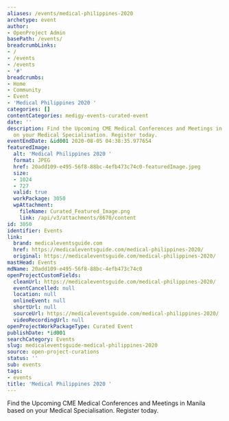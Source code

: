 ```yaml
---
aliases: /events/medical-philippines-2020
archetype: event
author:
- OpenProject Admin
basePath: /events/
breadcrumbLinks:
- /
- /events
- /events
- '#'
breadcrumbs:
- Home
- Community
- Event
- 'Medical Philippines 2020 '
categories: []
contentCategories: medigy-events-curated-event
date: ''
description: Find the Upcoming CME Medical Conferences and Meetings in Manila based
  on your Medical Specialisation. Register today.
eventEndDate: &id001 2020-08-05 04:38:35.977654
featuredImage:
  alt: 'Medical Philippines 2020 '
  format: JPEG
  href: 20add109-e495-56f8-88bc-4efb473c74c0-featuredImage.jpeg
  size:
  - 1024
  - 727
  valid: true
  workPackage: 3050
  wpAttachment:
    fileName: Curated_Featured_Image.png
    link: /api/v3/attachments/8670/content
id: 3050
identifier: Events
link:
  brand: medicaleventsguide.com
  href: https://medicaleventsguide.com/medical-philippines-2020/
  original: https://medicaleventsguide.com/medical-philippines-2020/
mastHead: Events
mdName: 20add109-e495-56f8-88bc-4efb473c74c0
openProjectCustomFields:
  cleanUrl: https://medicaleventsguide.com/medical-philippines-2020/
  eventCancelled: null
  location: null
  onlineEvent: null
  shortUrl: null
  sourceUrl: https://medicaleventsguide.com/medical-philippines-2020/
  videoRecordingUrl: null
openProjectWorkPackageType: Curated Event
publishDate: *id001
searchCategory: Events
slug: medicaleventsguide-medical-philippines-2020
source: open-project-curations
status: ''
sub: events
tags:
- events
title: 'Medical Philippines 2020 '
---
```


Find the Upcoming CME Medical Conferences and Meetings in Manila based on your Medical Specialisation. Register today.